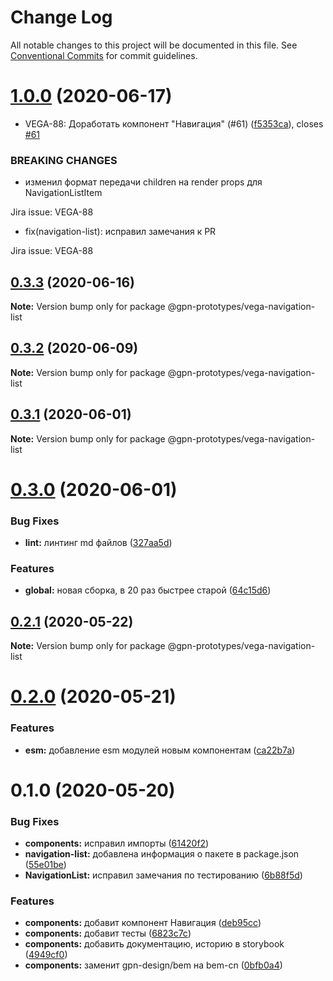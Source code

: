 # Change Log

All notable changes to this project will be documented in this file.
See [Conventional Commits](https://conventionalcommits.org) for commit guidelines.

# [1.0.0](https://github.com/gpn-prototypes/vega-ui/compare/@gpn-prototypes/vega-navigation-list@0.3.3...@gpn-prototypes/vega-navigation-list@1.0.0) (2020-06-17)


* VEGA-88: Доработать компонент "Навигация" (#61) ([f5353ca](https://github.com/gpn-prototypes/vega-ui/commit/f5353cade8969afc80ef1d26b2084e86083a9dcc)), closes [#61](https://github.com/gpn-prototypes/vega-ui/issues/61)


### BREAKING CHANGES

* изменил формат передачи children на render props для NavigationListItem

Jira issue: VEGA-88

* fix(navigation-list): исправил замечания к PR

Jira issue: VEGA-88





## [0.3.3](https://github.com/gpn-prototypes/vega-ui/compare/@gpn-prototypes/vega-navigation-list@0.3.2...@gpn-prototypes/vega-navigation-list@0.3.3) (2020-06-16)

**Note:** Version bump only for package @gpn-prototypes/vega-navigation-list





## [0.3.2](https://github.com/gpn-prototypes/vega-ui/compare/@gpn-prototypes/vega-navigation-list@0.3.1...@gpn-prototypes/vega-navigation-list@0.3.2) (2020-06-09)

**Note:** Version bump only for package @gpn-prototypes/vega-navigation-list





## [0.3.1](https://github.com/gpn-prototypes/vega-ui/compare/@gpn-prototypes/vega-navigation-list@0.3.0...@gpn-prototypes/vega-navigation-list@0.3.1) (2020-06-01)

**Note:** Version bump only for package @gpn-prototypes/vega-navigation-list

# [0.3.0](https://github.com/gpn-prototypes/vega-ui/compare/@gpn-prototypes/vega-navigation-list@0.2.1...@gpn-prototypes/vega-navigation-list@0.3.0) (2020-06-01)

### Bug Fixes

- **lint:** линтинг md файлов ([327aa5d](https://github.com/gpn-prototypes/vega-ui/commit/327aa5d3aa706f0e164a572ae1360d504e89979d))

### Features

- **global:** новая сборка, в 20 раз быстрее старой ([64c15d6](https://github.com/gpn-prototypes/vega-ui/commit/64c15d6c8e5934386d2820e120b64bb7ed2391f3))

## [0.2.1](https://github.com/gpn-prototypes/vega-ui/compare/@gpn-prototypes/vega-navigation-list@0.2.0...@gpn-prototypes/vega-navigation-list@0.2.1) (2020-05-22)

**Note:** Version bump only for package @gpn-prototypes/vega-navigation-list

# [0.2.0](https://github.com/gpn-prototypes/vega-ui/compare/@gpn-prototypes/vega-navigation-list@0.1.0...@gpn-prototypes/vega-navigation-list@0.2.0) (2020-05-21)

### Features

- **esm:** добавление esm модулей новым компонентам ([ca22b7a](https://github.com/gpn-prototypes/vega-ui/commit/ca22b7a8c4fee029991d1db9bf6454964600be23))

# 0.1.0 (2020-05-20)

### Bug Fixes

- **components:** исправил импорты ([61420f2](https://github.com/gpn-prototypes/vega-ui/commit/61420f2fce48a2541abd25f3d186b1a464e8d45d))
- **navigation-list:** добавлена информация о пакете в package.json ([55e01be](https://github.com/gpn-prototypes/vega-ui/commit/55e01be2d91f28de96914bbe8cd5372275a8fb0b))
- **NavigationList:** исправил замечания по тестированию ([6b88f5d](https://github.com/gpn-prototypes/vega-ui/commit/6b88f5d0ddad344a7808a82d6dd1f6464310ed2d))

### Features

- **components:** добавит компонент Навигация ([deb95cc](https://github.com/gpn-prototypes/vega-ui/commit/deb95ccd4127ee4232c128a2e2d85e1a4aee85f5))
- **components:** добавит тесты ([6823c7c](https://github.com/gpn-prototypes/vega-ui/commit/6823c7c33231fc592c1153155797b98f14c57cef))
- **components:** добавить документацию, историю в storybook ([4949cf0](https://github.com/gpn-prototypes/vega-ui/commit/4949cf04839808d3ee8f496b1fda24046d1cf8bc))
- **components:** заменит gpn-design/bem на bem-cn ([0bfb0a4](https://github.com/gpn-prototypes/vega-ui/commit/0bfb0a49ef95245aed6b46d6fa77fe22d6725094))
